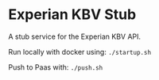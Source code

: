 # Experian KBV Stub

A stub service for the Experian KBV API.

Run locally with docker using:
`./startup.sh`

Push to Paas with:
`./push.sh`
